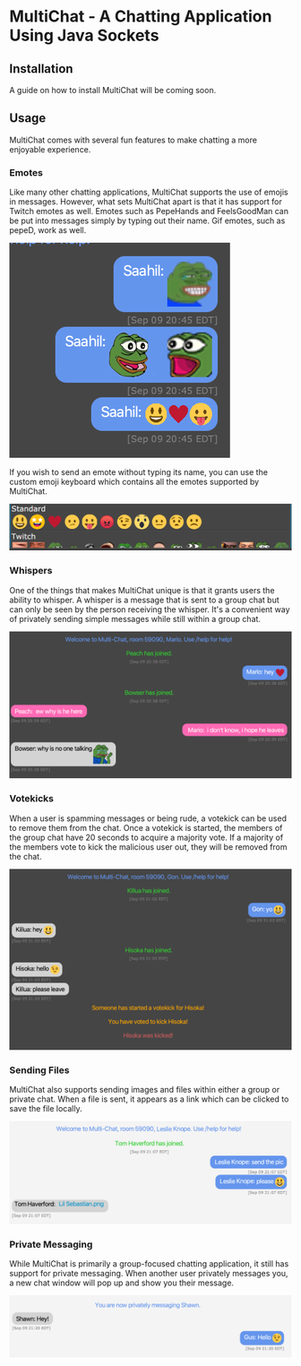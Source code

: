 # MultiChat - A Chatting Application Using Java Sockets
## Installation
A guide on how to install MultiChat will be coming soon. 
## Usage
MultiChat comes with several fun features to make chatting a more enjoyable experience. 

### Emotes
Like many other chatting applications, MultiChat supports the use of emojis in messages. However, what sets MultiChat apart is that it has support for Twitch emotes as well. Emotes such as PepeHands and FeelsGoodMan can be put into messages simply by typing out their name. Gif emotes, such as pepeD, work as well.

![A message with emotes](./images/emote_message.png)

If you wish to send an emote without typing its name, you can use the custom emoji keyboard which contains all the emotes supported by MultiChat.

![The emote board](./images/emote_board.png)

### Whispers
One of the things that makes MultiChat unique is that it grants users the ability to whisper. A whisper is a message that is sent to a group chat but can only be seen by the person receiving the whisper. It's a convenient way of privately sending simple messages while still within a group chat.

![A whisper](./images/whisper_example.png)

### Votekicks
When a user is spamming messages or being rude, a votekick can be used to remove them from the chat. Once a votekick is started, the members of the group chat have 20 seconds to acquire a majority vote. If a majority of the members vote to kick the malicious user out, they will be removed from the chat. 

![A votekick](./images/kicking_example.png)

### Sending Files
MultiChat also supports sending images and files within either a group or private chat. When a file is sent, it appears as a link which can be clicked to save the file locally.

![A message with files](./images/file_example.png)

### Private Messaging
While MultiChat is primarily a group-focused chatting application, it still has support for private messaging. When another user privately messages you, a new chat window will pop up and show you their message. 

![A private message](./images/pm_example.png)
